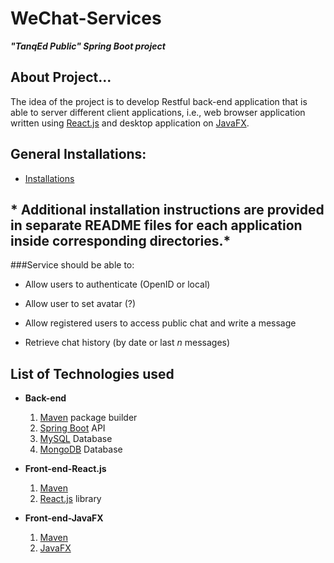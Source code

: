 # WeChat-Services 
 ***"TanqEd Public" Spring Boot project***

## About Project...

  The idea of the project is to develop Restful back-end application that is able to server
  different client applications, i.e., web browser application written using [React.js](https://facebook.github.io/react/) and desktop
  application on [JavaFX](http://www.oracle.com/technetwork/java/javase/overview/javafx-overview-2158620.html).

## General Installations:

* [Installations](https://github.com/TanqEdPublic/WeChat-Services/wiki/WeChat-Development-Lab)

## * Additional installation instructions are provided in separate README files for each application inside corresponding directories.*

###Service should be able to:
  - Allow users to authenticate (OpenID or local)
  - Allow user to set avatar (?)
  
  - Allow registered users to access public chat and write a message
  - Retrieve chat history (by date or last *n* messages)
  
## List of Technologies used

* **Back-end**
  1. [Maven](https://maven.apache.org/) package builder
  2. [Spring Boot](https://projects.spring.io/spring-boot/) API 
  3. [MySQL](https://dev.mysql.com/doc/refman/5.7/en/mysql-nutshell.html) Database
  4. [MongoDB](https://www.mongodb.com/download-center?jmp=nav#community) Database
  
* **Front-end-React.js**
  1. [Maven](https://maven.apache.org/)
  2. [React.js](https://facebook.github.io/react/) library
  
* **Front-end-JavaFX**
  1. [Maven](https://maven.apache.org/)
  2. [JavaFX](http://www.oracle.com/technetwork/java/javase/overview/javafx-overview-2158620.html) 
  

